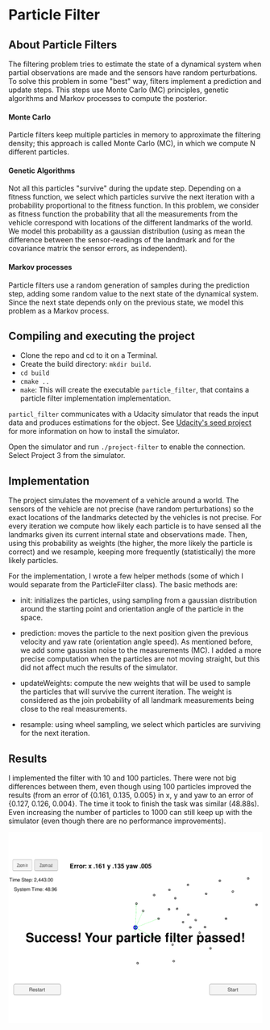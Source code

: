# Particle Filter

## About Particle Filters

The filtering problem tries to estimate the state of a dynamical system when partial observations are made and the sensors have random perturbations. To solve this problem in some "best" way, filters implement a prediction and update steps. This steps use Monte Carlo (MC) principles, genetic algorithms and Markov processes to compute the posterior.

#### Monte Carlo

Particle filters keep multiple particles in memory to approximate the filtering density; this approach is called Monte Carlo (MC), in which we compute N different particles.


#### Genetic Algorithms
Not all this particles "survive" during the update step. Depending on a fitness function, we select which particles survive the next iteration with a probability proportional to the fitness function. In this problem, we consider as fitness function the probability that all the measurements from the vehicle correspond with locations of the different landmarks of the world. We model this probability as a gaussian distribution (using as mean the difference between the sensor-readings of the landmark and for the covariance matrix the sensor errors, as independent).


#### Markov processes
Particle filters use a random generation of samples during the prediction step, adding some random value to the next state of the dynamical system. Since the next state depends only on the previous state, we model this problem as a Markov process.


## Compiling and executing the project

- Clone the repo and cd to it on a Terminal.
- Create the build directory: `mkdir build`.
- `cd build`
- `cmake ..`
- `make`: This will create the executable `particle_filter`, that contains a particle filter implementation implementation.

`particl_filter` communicates with a Udacity simulator that reads the input data and produces estimations for the object. See [Udacity's seed project](https://github.com/udacity/CarND-Kidnapped-Vehicle-Project) for more information on how to install the simulator.

Open the simulator and run `./project-filter` to enable the connection. Select Project 3 from the simulator.

## Implementation

The project simulates the movement of a vehicle around a world. The sensors of the vehicle are not precise (have random perturbations) so the exact locations of the landmarks detected by the vehicles is not precise. For every iteration we compute how likely each particle is to have sensed all the landmarks given its current internal state and observations made. Then, using this probability as weights (the higher, the more likely the particle is correct) and we resample, keeping more frequently (statistically) the more likely particles. 

For the implementation, I wrote a few helper methods (some of which I would separate from the ParticleFilter class). The basic methods are:

- init: initializes the particles, using sampling from a gaussian distribution around the starting point and orientation angle of the particle in the space.

- prediction: moves the particle to the next position given the previous velocity and yaw rate (orientation angle speed). As mentioned before, we add some gaussian noise to the measurements (MC). I added a more precise computation when the particles are not moving straight, but this did not affect much the results of the simulator.

- updateWeights: compute the new weights that will be used to sample the particles that will survive the current iteration. The weight is considered as the join probability of all landmark measurements being close to the real measurements.

- resample: using wheel sampling, we select which particles are surviving for the next iteration.


## Results

I implemented the filter with 10 and 100 particles. There were not big differences between them, even though using 100 particles improved the results (from an error of {0.161, 0.135, 0.005} in x, y and yaw to an error of {0.127, 0.126, 0.004}.  The time it took to finish the task was similar (48.88s). Even increasing the number of particles to 1000 can still keep up with the simulator (even though there are no performance improvements).

![Simulator result](images/particle_filter.png)

